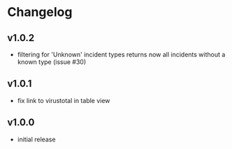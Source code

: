 Changelog
=========

## v1.0.2 ##

* filtering for 'Unknown' incident types returns now all incidents without a known type (issue #30)

## v1.0.1 ##

* fix link to virustotal in table view

## v1.0.0 ##

* initial release
